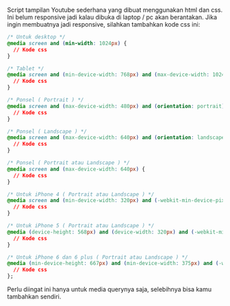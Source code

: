 Script tampilan Youtube sederhana yang dibuat menggunakan html dan css. Ini belum responsive jadi kalau dibuka di laptop / pc akan berantakan. Jika ingin membuatnya jadi responsive, silahkan tambahkan kode css ini:

``` Css
/* Untuk desktop */
@media screen and (min-width: 1024px) {
  // Kode css
}

/* Tablet */
@media screen and (min-device-width: 768px) and (max-device-width: 1024px) {
  // Kode css
}

/* Ponsel ( Portrait ) */
@media screen and (max-device-width: 480px) and (orientation: portrait) {
  // Kode css
}

/* Ponsel ( Landscape ) */
@media screen and (max-device-width: 640px) and (orientation: landscape) {
  // Kode css
}

/* Ponsel ( Portrait atau Landscape ) */
@media screen and (max-device-width: 640px) {
  // Kode css
}

/* Untuk iPhone 4 ( Portrait atau Landscape ) */
@media screen and (min-device-width: 320px) and (-webkit-min-device-pixel-ratio: 2) {
  // Kode css
}

/* Untuk iPhone 5 ( Portrait atau Landscape ) */
@media (device-height: 568px) and (device-width: 320px) and (-webkit-min-device-pixel-ratio: 2) {
  // Kode css
}

/* Untuk iPhone 6 dan 6 plus ( Portrait atau Landscape ) */
@media (min-device-height: 667px) and (min-device-width: 375px) and (-webkit-min-device-pixel-ratio: 3) {
  // Kode css
};
```

Perlu diingat ini hanya untuk media querynya saja, selebihnya bisa kamu tambahkan sendiri.
